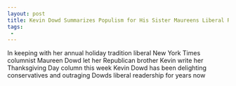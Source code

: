 ```yaml
---
layout: post
title: Kevin Dowd Summarizes Populism for His Sister Maureens Liberal Readers Trump Has 432M Twitter Followers NYT Has 31M Subscribers
tags:
 -
---
```

In keeping with her annual holiday tradition liberal New York Times columnist Maureen Dowd let her Republican brother Kevin write her Thanksgiving Day column this week Kevin Dowd has been delighting conservatives and outraging Dowds liberal readership for years now
